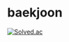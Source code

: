 # baekjoon

[![Solved.ac](http://mazassumnida.wtf/api/v2/generate_badge?boj=sanha129)](https://solved.ac/sanha129)
